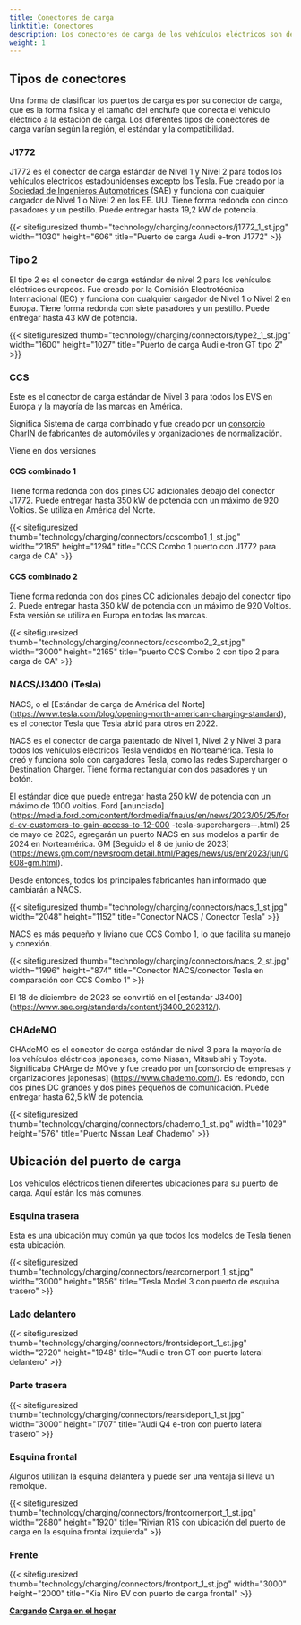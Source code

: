 ```yaml
---
title: Conectores de carga
linktitle: Conectores
description: Los conectores de carga de los vehículos eléctricos son de diferentes tipos y ubicaciones.
weight: 1
---
```

<!-- markdownlint-disable MD033 -->

## Tipos de conectores

Una forma de clasificar los puertos de carga es por su conector de carga, que es la forma física y el tamaño del enchufe que conecta el vehículo eléctrico a la estación de carga. Los diferentes tipos de conectores de carga varían según la región, el estándar y la compatibilidad.

### J1772

J1772 es el conector de carga estándar de Nivel 1 y Nivel 2 para todos los vehículos eléctricos estadounidenses excepto los Tesla. Fue creado por la [Sociedad de Ingenieros Automotrices](https://www.sae.org/standards/content/j1772_201710/) (SAE) y funciona con cualquier cargador de Nivel 1 o Nivel 2 en los EE. UU. Tiene forma redonda con cinco pasadores y un pestillo. Puede entregar hasta 19,2 kW de potencia.

{{< sitefiguresized thumb="technology/charging/connectors/j1772_1_st.jpg" width="1030" height="606" title="Puerto de carga Audi e-tron J1772" >}}

### Tipo 2

El tipo 2 es el conector de carga estándar de nivel 2 para los vehículos eléctricos europeos. Fue creado por la Comisión Electrotécnica Internacional (IEC) y funciona con cualquier cargador de Nivel 1 o Nivel 2 en Europa. Tiene forma redonda con siete pasadores y un pestillo. Puede entregar hasta 43 kW de potencia.

{{< sitefiguresized thumb="technology/charging/connectors/type2_1_st.jpg" width="1600" height="1027" title="Puerto de carga Audi e-tron GT tipo 2" >}}

### CCS

Este es el conector de carga estándar de Nivel 3 para todos los EVS en Europa y la mayoría de las marcas en América.

Significa Sistema de carga combinado y fue creado por un [consorcio CharIN](https://www.charin.global/) de fabricantes de automóviles y organizaciones de normalización.

Viene en dos versiones

#### CCS combinado 1

Tiene forma redonda con dos pines CC adicionales debajo del conector J1772. Puede entregar hasta 350 kW de potencia con un máximo de 920 Voltios. Se utiliza en América del Norte.

{{< sitefiguresized thumb="technology/charging/connectors/ccscombo1_1_st.jpg" width="2185" height="1294" title="CCS Combo 1 puerto con J1772 para carga de CA" >}}

#### CCS combinado 2

Tiene forma redonda con dos pines CC adicionales debajo del conector tipo 2. Puede entregar hasta 350 kW de potencia con un máximo de 920 Voltios. Esta versión se utiliza en Europa en todas las marcas.

{{< sitefiguresized thumb="technology/charging/connectors/ccscombo2_2_st.jpg" width="3000" height="2165" title="puerto CCS Combo 2 con tipo 2 para carga de CA" >}}

### NACS/J3400 (Tesla)

NACS, o el [Estándar de carga de América del Norte] (https://www.tesla.com/blog/opening-north-american-charging-standard), es el conector Tesla que Tesla abrió para otros en 2022.

NACS es el conector de carga patentado de Nivel 1, Nivel 2 y Nivel 3 para todos los vehículos eléctricos Tesla vendidos en Norteamérica. Tesla lo creó y funciona solo con cargadores Tesla, como las redes Supercharger o Destination Charger. Tiene forma rectangular con dos pasadores y un botón.

El [estándar](https://tesla-cdn.thron.com/static/HXVNIC_North_American_Charging_Standard_Technical_Specification_TS-0023666_HFTPKZ.pdf) dice que puede entregar hasta 250 kW de potencia con un máximo de 1000 voltios. Ford [anunciado](https://media.ford.com/content/fordmedia/fna/us/en/news/2023/05/25/ford-ev-customers-to-gain-access-to-12-000 -tesla-superchargers--.html) 25 de mayo de 2023, agregarán un puerto NACS en sus modelos a partir de 2024 en Norteamérica. GM [Seguido el 8 de junio de 2023] (https://news.gm.com/newsroom.detail.html/Pages/news/us/en/2023/jun/0608-gm.html).

Desde entonces, todos los principales fabricantes han informado que cambiarán a NACS.

{{< sitefiguresized thumb="technology/charging/connectors/nacs_1_st.jpg" width="2048" height="1152" title="Conector NACS / Conector Tesla" >}}

NACS es más pequeño y liviano que CCS Combo 1, lo que facilita su manejo y conexión.

{{< sitefiguresized thumb="technology/charging/connectors/nacs_2_st.jpg" width="1996" height="874" title="Conector NACS/conector Tesla en comparación con CCS Combo 1" >}}

El 18 de diciembre de 2023 se convirtió en el [estándar J3400] (https://www.sae.org/standards/content/j3400_202312/).

### CHAdeMO

CHAdeMO es el conector de carga estándar de nivel 3 para la mayoría de los vehículos eléctricos japoneses, como Nissan, Mitsubishi y Toyota. Significaba CHArge de MOve y fue creado por un [consorcio de empresas y organizaciones japonesas] (https://www.chademo.com/). Es redondo, con dos pines DC grandes y dos pines pequeños de comunicación. Puede entregar hasta 62,5 kW de potencia.

{{< sitefiguresized thumb="technology/charging/connectors/chademo_1_st.jpg" width="1029" height="576" title="Puerto Nissan Leaf Chademo" >}}

## Ubicación del puerto de carga

Los vehículos eléctricos tienen diferentes ubicaciones para su puerto de carga. Aquí están los más comunes.

### Esquina trasera

Esta es una ubicación muy común ya que todos los modelos de Tesla tienen esta ubicación.

{{< sitefiguresized thumb="technology/charging/connectors/rearcornerport_1_st.jpg" width="3000" height="1856" title="Tesla Model 3 con puerto de esquina trasero" >}}

### Lado delantero

{{< sitefiguresized thumb="technology/charging/connectors/frontsideport_1_st.jpg" width="2720" height="1948" title="Audi e-tron GT con puerto lateral delantero" >}}

### Parte trasera

{{< sitefiguresized thumb="technology/charging/connectors/rearsideport_1_st.jpg" width="3000" height="1707" title="Audi Q4 e-tron con puerto lateral trasero" >}}

### Esquina frontal

Algunos utilizan la esquina delantera y puede ser una ventaja si lleva un remolque.

{{< sitefiguresized thumb="technology/charging/connectors/frontcornerport_1_st.jpg" width="2880" height="1920" title="Rivian R1S con ubicación del puerto de carga en la esquina frontal izquierda" >}}

### Frente

{{< sitefiguresized thumb="technology/charging/connectors/frontport_1_st.jpg" width="3000" height="2000" title="Kia Niro EV con puerto de carga frontal" >}}

<div class="mt-3 mb-3">
     <a href="../" class="text-decoration-none text-black"><strong><i class="bi-arrow-left"></i> Cargando</strong></a>
     <a href="../homecharging/" class="text-decoration-none text-black float-end"><strong>Carga en el hogar <i class="bi-arrow-right"></i></strong></a>
</div>
